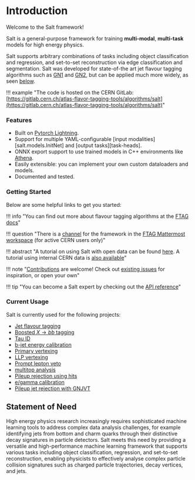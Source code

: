 # Introduction

Welcome to the Salt framework!

Salt is a general-purpose framework for training **multi-modal**, **multi-task** models for high energy physics.

Salt supports arbitrary combinations of tasks including object classification and regression, and set-to-set reconstruction via edge classification and segmentation.
Salt was developed for state-of-the art jet flavour tagging algorithms such as [GN1](https://ftag-docs.docs.cern.ch/algorithms/taggers/GN1/) and [GN2](https://ftag-docs.docs.cern.ch/algorithms/taggers/GN2/), but can be applied much more widely, as seen [below](#current-usage).

!!! example "The code is hosted on the CERN GitLab: [https://gitlab.cern.ch/atlas-flavor-tagging-tools/algorithms/salt](https://gitlab.cern.ch/atlas-flavor-tagging-tools/algorithms/salt)"

### Features

- Built on [Pytorch Lightning](https://lightning.ai/docs/pytorch/stable/).
- Support for multiple YAML-configurable [input modalities][salt.models.InitNet] and [output tasks][task-heads].
- ONNX export support to use trained models in C++ environments like [Athena](https://gitlab.cern.ch/atlas/athena/).
- Easily extensible: you can implement your own custom dataloaders and models.
- Documented and tested.

### Getting Started

Below are some helpful links to get you started:

!!! info "You can find out more about flavour tagging algorithms at the [FTAG docs](https://ftag.docs.cern.ch/)"

!!! question "There is a [channel](https://mattermost.web.cern.ch/aft-algs/channels/gnns) for the framework in the [FTAG Mattermost workspace](https://mattermost.web.cern.ch/signup_user_complete/?id=1wicts5csjd49kg7uymwwt9aho&md=link&sbr=su) (for active CERN users only)"

!!! abstract "A tutorial on using Salt with open data can be found [here](tutorial.md). A tutorial using internal CERN data is [also available](tutorial-Xbb.md)"

!!! note "[Contributions](contributing) are welcome! Check out [existing issues](https://gitlab.cern.ch/atlas-flavor-tagging-tools/algorithms/salt/-/issues) for inspiration, or open your own"

!!! tip "You can become a Salt expert by checking out the [API reference](api/data)"

### Current Usage

Salt is currently used for the following projects:

- [Jet flavour tagging](https://ftag-docs.docs.cern.ch/algorithms/taggers/GN2/)
- [Boosted $X \rightarrow bb$ tagging](https://cds.cern.ch/record/2866601)
- [Tau ID](https://indico.cern.ch/event/1280531/timetable/?view=standard#153-new-identification-and-tag)
- [b-jet energy calibration](https://indico.cern.ch/event/1280531/timetable/?view=standard#131-b-jet-regression-effort-su)
- [Primary vertexing](https://indico.cern.ch/event/1311519/timetable/?view=standard#25-leveraging-the-ftag-softwar)
- [LLP vertexing](https://indico.cern.ch/event/1311519/timetable/?view=standard#25-leveraging-the-ftag-softwar)
- [Prompt lepton veto](https://indico.cern.ch/event/1341494/contributions/5647850/attachments/2742923/4771964/PLIV_ftagTPLT_20231030_pgadow.pdf)
- [multitop analysis](https://indico.cern.ch/event/1344154/contributions/5657769/subcontributions/452377/attachments/2754554/4795867/metsai_20231115.pdf)
- [Pileup rejection using hits](https://its.cern.ch/jira/browse/ATR-28390)
- [e/gamma calibration](https://atlas.web.cern.ch/Atlas/GROUPS/PHYSICS/PLOTS/EGAM-2023-01/)
- [Pileup jet rejection with GNJVT](https://indico.cern.ch/event/1465013/contributions/6168106/attachments/2962190/5210357/GN-JVT%20Nov%206th%202024.pdf)


## Statement of Need

High energy physics research increasingly requires sophisticated machine learning tools to address complex data analysis challenges, for example identifying jets from bottom and charm quarks through their distinctive decay signatures in particle detectors. Salt meets this need by providing a versatile and high-performance machine learning framework that supports various tasks including object classification, regression, and set-to-set reconstruction, enabling physicists to effectively analyse complex particle collision signatures such as charged particle trajectories, decay vertices, and jets.
